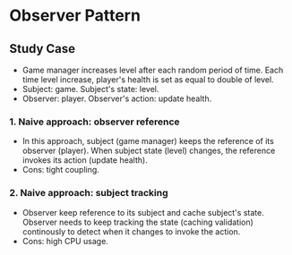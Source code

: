 # Observer Pattern
## Study Case
+ Game manager increases level after each random period of time. Each time level increase, player's health is set as equal to double of level.
+ Subject: game. Subject's state: level. 
+ Observer: player. Observer's action: update health.

### 1. Naive approach: observer reference
+ In this approach, subject (game manager) keeps the reference of its observer (player). When subject state (level) changes, the reference invokes its action (update health).
+ Cons: tight coupling.

### 2. Naive approach: subject tracking
+ Observer keep reference to its subject and cache subject's state. Observer needs to keep tracking the state (caching validation) continously to detect when it changes to invoke the action.
+ Cons: high CPU usage.